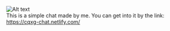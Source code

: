 ![Alt text](http://images.vfl.ru/ii/1580227428/6fc175d0/29357210.gif)  
This is a simple chat made by me. You can get into it by the link:  
https://cqxg-chat.netlify.com/
